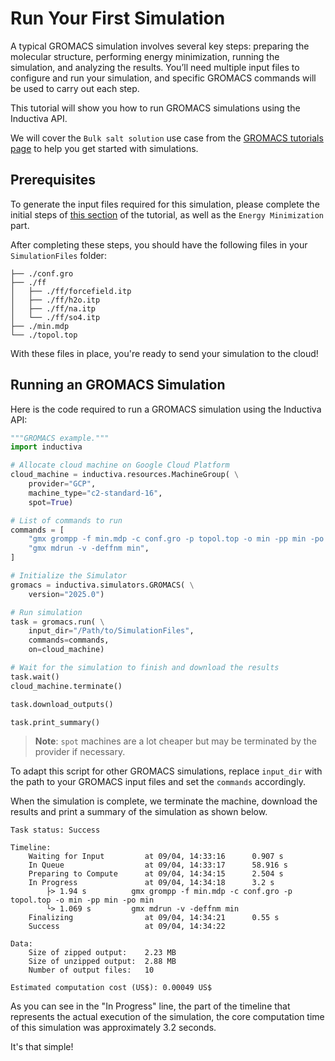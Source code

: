 # Run Your First Simulation
 A typical GROMACS simulation involves several key steps: preparing the molecular structure, performing energy minimization, running the simulation, and analyzing the results. You’ll need multiple input files to configure and run your simulation, and specific GROMACS commands will be used to carry out each step.

This tutorial will show you how to run GROMACS simulations using the Inductiva API. 

We will cover the `Bulk salt solution` use case from the [GROMACS tutorials page](https://gromacstutorials.github.io/sphinx/build/html/tutorials/level1/bulk-solution.html) to help you get started with simulations.

## Prerequisites
To generate the input files required for this simulation, please complete the initial steps of [this section](https://gromacstutorials.github.io/sphinx/build/html/tutorials/level1/bulk-solution.html#the-input-files) of the tutorial, as well as the `Energy Minimization` part.

After completing these steps, you should have the following files in your `SimulationFiles` folder:

```
├── ./conf.gro
├── ./ff
│   ├── ./ff/forcefield.itp
│   ├── ./ff/h2o.itp
│   ├── ./ff/na.itp
│   └── ./ff/so4.itp
├── ./min.mdp
└── ./topol.top
```

With these files in place, you're ready to send your simulation to the cloud!

## Running an GROMACS Simulation
Here is the code required to run a GROMACS simulation using the Inductiva API:

```python
"""GROMACS example."""
import inductiva

# Allocate cloud machine on Google Cloud Platform
cloud_machine = inductiva.resources.MachineGroup( \
    provider="GCP",
    machine_type="c2-standard-16",
    spot=True)

# List of commands to run
commands = [
    "gmx grompp -f min.mdp -c conf.gro -p topol.top -o min -pp min -po min",
    "gmx mdrun -v -deffnm min",
]

# Initialize the Simulator
gromacs = inductiva.simulators.GROMACS( \
    version="2025.0")

# Run simulation
task = gromacs.run( \
    input_dir="/Path/to/SimulationFiles",
    commands=commands,
    on=cloud_machine)

# Wait for the simulation to finish and download the results
task.wait()
cloud_machine.terminate()

task.download_outputs()

task.print_summary()
```

> **Note**: `spot` machines are a lot cheaper but may be terminated by the provider if necessary.

To adapt this script for other GROMACS simulations, replace `input_dir` with the
path to your GROMACS input files and set the `commands` accordingly.

When the simulation is complete, we terminate the machine, download the results
and print a summary of the simulation as shown below.

```
Task status: Success

Timeline:
	Waiting for Input         at 09/04, 14:33:16      0.907 s
	In Queue                  at 09/04, 14:33:17      58.916 s
	Preparing to Compute      at 09/04, 14:34:15      2.504 s
	In Progress               at 09/04, 14:34:18      3.2 s
		├> 1.94 s          gmx grompp -f min.mdp -c conf.gro -p topol.top -o min -pp min -po min
		└> 1.069 s         gmx mdrun -v -deffnm min
	Finalizing                at 09/04, 14:34:21      0.55 s
	Success                   at 09/04, 14:34:22      

Data:
	Size of zipped output:    2.23 MB
	Size of unzipped output:  2.88 MB
	Number of output files:   10

Estimated computation cost (US$): 0.00049 US$
```

As you can see in the "In Progress" line, the part of the timeline that
represents the actual execution of the simulation, the core computation time of
this simulation was approximately 3.2 seconds.

It's that simple!
